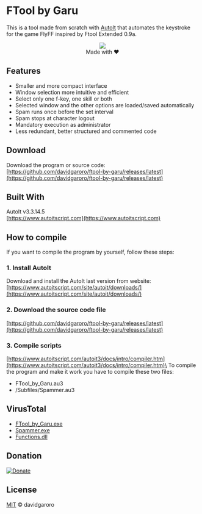 
  
# FTool by Garu
This is a tool made from scratch with [AutoIt] that automates the keystroke for the game FlyFF inspired by Ftool Extended 0.9a.

[AutoIt]: https://www.autoitscript.com/

<p align="center">
    <img src="https://i.imgur.com/N767csZ.png"><br>
  Made with ❤
</p>

## Features
- Smaller and more compact interface
- Window selection more intuitive and efficient
- Select only one f-key, one skill or both
- Selected window and the other options are loaded/saved automatically
- Spam runs once before the set interval
- Spam stops at character logout
- Mandatory execution as administrator
- Less redundant, better structured and commented code

## Download
Download the program or source code:\
[https://github.com/davidgaroro/ftool-by-garu/releases/latest](https://github.com/davidgaroro/ftool-by-garu/releases/latest)

## Built With
AutoIt v3.3.14.5\
[https://www.autoitscript.com](https://www.autoitscript.com)

## How to compile 
If you want to compile the program by yourself, follow these steps:

### 1. Install AutoIt
Download and install the AutoIt last version from website:\
[https://www.autoitscript.com/site/autoit/downloads/](https://www.autoitscript.com/site/autoit/downloads/)

### 2. Download the source code file
[https://github.com/davidgaroro/ftool-by-garu/releases/latest](https://github.com/davidgaroro/ftool-by-garu/releases/latest)

### 3. Compile scripts
[https://www.autoitscript.com/autoit3/docs/intro/compiler.htm](https://www.autoitscript.com/autoit3/docs/intro/compiler.htm)\
To compile the program and make it work you have to compile these two files:
 - FTool_by_Garu.au3
 - /Subfiles/Spammer.au3

## VirusTotal
 - [FTool_by_Garu.exe](https://www.virustotal.com/gui/file/b4810a2ea7821a2e593003c804a3fb94b2c814123c7dd999a1e83598174d53b3)
 - [Spammer.exe](https://www.virustotal.com/gui/file/1ea6b3b0f19842e268b8ebaacc8cab719b058d10cf2aaf94339f2ccd377bd488)
 - [Functions.dll](https://www.virustotal.com/gui/file/1e23247a146d59997ee59a988397d77592ef698584ad265f40c485a13de34129)

## Donation
[![Donate](https://img.shields.io/badge/Donate-PayPal-green.svg)](https://www.paypal.com/cgi-bin/webscr?cmd=_s-xclick&hosted_button_id=GNML9U2XC2JR6&source=url)
## License
[MIT](./LICENSE) &copy; davidgaroro

